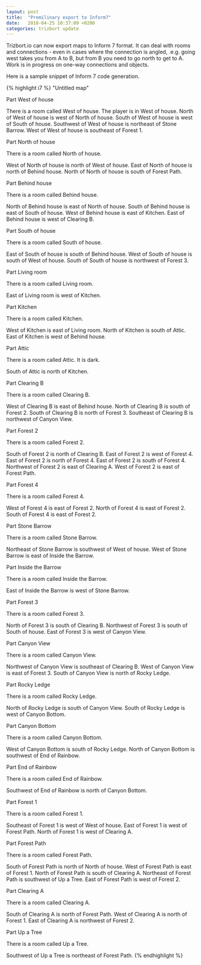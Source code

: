 ```yaml
---
layout: post
title:  "Premilinary export to Inform7"
date:   2018-04-25 10:37:09 +0200
categories: trizbort update
---
```

Trizbort.io can now export maps to Inform 7 format. It can deal with rooms and connections - even in cases where the connection is angled, .e.g. going west takes you from A to B, but from B you need to go north to get to A. Work is in progress on one-way connections and objects.

Here is a sample snippet of Inform 7 code generation.

{% highlight i7 %}
"Untitled map" 

Part West of house

There is a room called West of house. 
The player is in West of house.
North of West of house is west of North of house.
South of West of house is west of South of house.
Southwest of West of house is northeast of Stone Barrow.
West of West of house is southeast of Forest 1.

Part North of house

There is a room called North of house. 

West of North of house is north of West of house.
East of North of house is north of Behind house.
North of North of house is south of Forest Path.

Part Behind house

There is a room called Behind house. 

North of Behind house is east of North of house.
South of Behind house is east of South of house.
West of Behind house is east of Kitchen.
East of Behind house is west of Clearing B.

Part South of house

There is a room called South of house. 

East of South of house is south of Behind house.
West of South of house is south of West of house.
South of South of house is northwest of Forest 3.

Part Living room

There is a room called Living room. 

East of Living room is west of Kitchen.

Part Kitchen

There is a room called Kitchen. 

West of Kitchen is east of Living room.
North of Kitchen is south of Attic.
East of Kitchen is west of Behind house.

Part Attic

There is a room called Attic. It is dark.

South of Attic is north of Kitchen.

Part Clearing B

There is a room called Clearing B. 

West of Clearing B is east of Behind house.
North of Clearing B is south of Forest 2.
South of Clearing B is north of Forest 3.
Southeast of Clearing B is northwest of Canyon View.

Part Forest 2

There is a room called Forest 2. 

South of Forest 2 is north of Clearing B.
East of Forest 2 is west of Forest 4.
East of Forest 2 is north of Forest 4.
East of Forest 2 is south of Forest 4.
Northwest of Forest 2 is east of Clearing A.
West of Forest 2 is east of Forest Path.

Part Forest 4

There is a room called Forest 4. 

West of Forest 4 is east of Forest 2.
North of Forest 4 is east of Forest 2.
South of Forest 4 is east of Forest 2.

Part Stone Barrow

There is a room called Stone Barrow. 

Northeast of Stone Barrow is southwest of West of house.
West of Stone Barrow is east of Inside the Barrow.

Part Inside the Barrow

There is a room called Inside the Barrow. 

East of Inside the Barrow is west of Stone Barrow.

Part Forest 3

There is a room called Forest 3. 

North of Forest 3 is south of Clearing B.
Northwest of Forest 3 is south of South of house.
East of Forest 3 is west of Canyon View.

Part Canyon View

There is a room called Canyon View. 

Northwest of Canyon View is southeast of Clearing B.
West of Canyon View is east of Forest 3.
South of Canyon View is north of Rocky Ledge.

Part Rocky Ledge

There is a room called Rocky Ledge. 

North of Rocky Ledge is south of Canyon View.
South of Rocky Ledge is west of Canyon Bottom.

Part Canyon Bottom

There is a room called Canyon Bottom. 

West of Canyon Bottom is south of Rocky Ledge.
North of Canyon Bottom is southwest of End of Rainbow.

Part End of Rainbow

There is a room called End of Rainbow. 

Southwest of End of Rainbow is north of Canyon Bottom.

Part Forest 1

There is a room called Forest 1. 

Southeast of Forest 1 is west of West of house.
East of Forest 1 is west of Forest Path.
North of Forest 1 is west of Clearing A.

Part Forest Path

There is a room called Forest Path. 

South of Forest Path is north of North of house.
West of Forest Path is east of Forest 1.
North of Forest Path is south of Clearing A.
Northeast of Forest Path is southwest of Up a Tree.
East of Forest Path is west of Forest 2.

Part Clearing A

There is a room called Clearing A. 

South of Clearing A is north of Forest Path.
West of Clearing A is north of Forest 1.
East of Clearing A is northwest of Forest 2.

Part Up a Tree

There is a room called Up a Tree. 

Southwest of Up a Tree is northeast of Forest Path.
{% endhighlight %}
